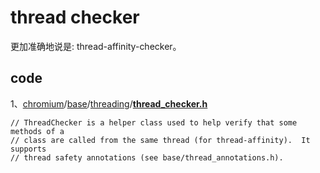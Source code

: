 # thread checker

更加准确地说是: thread-affinity-checker。



## code 

1、[chromium](https://github.com/chromium/chromium)/[base](https://github.com/chromium/chromium/tree/main/base)/[threading](https://github.com/chromium/chromium/tree/main/base/threading)/**[thread_checker.h](https://github.com/chromium/chromium/blob/main/base/threading/thread_checker.h)**

```
// ThreadChecker is a helper class used to help verify that some methods of a
// class are called from the same thread (for thread-affinity).  It supports
// thread safety annotations (see base/thread_annotations.h).
```

